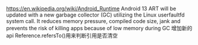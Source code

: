 

https://en.wikipedia.org/wiki/Android_Runtime
Android 13 ART will be updated with a new garbage collector (GC) utilizing the Linux userfaultfd system call.
It reduces memory pressure, compiled code size, jank and prevents the risk of killing apps because of low memory during GC
增加新的api Reference.refersTo()用来判断引用是否清空